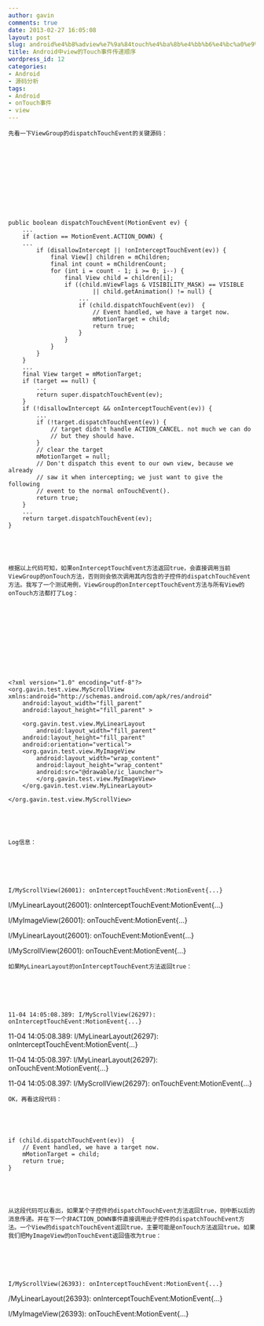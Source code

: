 ```yaml
---
author: gavin
comments: true
date: 2013-02-27 16:05:08
layout: post
slug: android%e4%b8%adview%e7%9a%84touch%e4%ba%8b%e4%bb%b6%e4%bc%a0%e9%80%92%e9%a1%ba%e5%ba%8f
title: Android中view的Touch事件传递顺序
wordpress_id: 12
categories:
- Android
- 源码分析
tags:
- Android
- onTouch事件
- view
---
```



	先看一下ViewGroup的dispatchTouchEvent的关键源码： 






	 




    
    public boolean dispatchTouchEvent(MotionEvent ev) {
        ...
        if (action == MotionEvent.ACTION_DOWN) {
    	...
           	if (disallowIntercept || !onInterceptTouchEvent(ev)) {
                final View[] children = mChildren;
                final int count = mChildrenCount;
                for (int i = count - 1; i >= 0; i--) {
                    final View child = children[i];
                    if ((child.mViewFlags & VISIBILITY_MASK) == VISIBLE
                            || child.getAnimation() != null) {
                        ...
                        if (child.dispatchTouchEvent(ev))  {
                            // Event handled, we have a target now.
                            mMotionTarget = child;
                            return true;
                        }
                    }
                }
            }
        }
        ...
        final View target = mMotionTarget;
        if (target == null) {
            ...
            return super.dispatchTouchEvent(ev);
        }
        if (!disallowIntercept && onInterceptTouchEvent(ev)) {
            ...
            if (!target.dispatchTouchEvent(ev)) {
                // target didn't handle ACTION_CANCEL. not much we can do
                // but they should have.
            }
            // clear the target
            mMotionTarget = null;
            // Don't dispatch this event to our own view, because we already
            // saw it when intercepting; we just want to give the following
            // event to the normal onTouchEvent().
            return true;
        }
        ...
        return target.dispatchTouchEvent(ev);
    }





	根据以上代码可知，如果onInterceptTouchEvent方法返回true，会直接调用当前ViewGroup的onTouch方法，否则则会依次调用其内包含的子控件的dispatchTouchEvent方法。我写了一个测试用例，ViewGroup的onInterceptTouchEvent方法与所有View的onTouch方法都打了Log： 






	 




    
    <?xml version="1.0" encoding="utf-8"?>
    <org.gavin.test.view.MyScrollView xmlns:android="http://schemas.android.com/apk/res/android"
        android:layout_width="fill_parent"
        android:layout_height="fill_parent" >
    
        <org.gavin.test.view.MyLinearLayout
            android:layout_width="fill_parent"
    	android:layout_height="fill_parent"
    	android:orientation="vertical">
    	<org.gavin.test.view.MyImageView
    	    android:layout_width="wrap_content"
    	    android:layout_height="wrap_content"
    	    android:src="@drawable/ic_launcher">
            </org.gavin.test.view.MyImageView>
        </org.gavin.test.view.MyLinearLayout>
    
    </org.gavin.test.view.MyScrollView>





	Log信息： 






	I/MyScrollView(26001): onInterceptTouchEvent:MotionEvent{...}  

I/MyLinearLayout(26001): onInterceptTouchEvent:MotionEvent{...}  

I/MyImageView(26001): onTouchEvent:MotionEvent{...}  

I/MyLinearLayout(26001): onTouchEvent:MotionEvent{...}  

I/MyScrollView(26001): onTouchEvent:MotionEvent{...}






	如果MyLinearLayout的onInterceptTouchEvent方法返回true： 






	11-04 14:05:08.389: I/MyScrollView(26297): onInterceptTouchEvent:MotionEvent{...}  

11-04 14:05:08.389: I/MyLinearLayout(26297): onInterceptTouchEvent:MotionEvent{...}  

11-04 14:05:08.397: I/MyLinearLayout(26297): onTouchEvent:MotionEvent{...}  

11-04 14:05:08.397: I/MyScrollView(26297): onTouchEvent:MotionEvent{...}






	OK，再看这段代码： 




    
    if (child.dispatchTouchEvent(ev))  {
        // Event handled, we have a target now.
        mMotionTarget = child;
        return true;
    }





	从这段代码可以看出，如果某个子控件的dispatchTouchEvent方法返回true，则中断以后的消息传递。并在下一个非ACTION_DOWN事件直接调用此子控件的dispatchTouchEvent方法。一个View的dispatchTouchEvent返回true，主要可能是onTouch方法返回true。如果我们把MyImageView的onTouchEvent返回值改为true： 






	I/MyScrollView(26393): onInterceptTouchEvent:MotionEvent{...}  

/MyLinearLayout(26393): onInterceptTouchEvent:MotionEvent{...}  

I/MyImageView(26393): onTouchEvent:MotionEvent{...}

